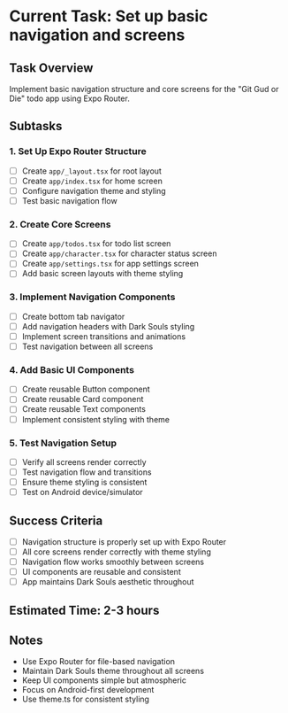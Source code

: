 # Current Task: Set up basic navigation and screens

## Task Overview

Implement basic navigation structure and core screens for the "Git Gud or Die" todo app using Expo Router.

## Subtasks

### 1. Set Up Expo Router Structure

- [ ] Create `app/_layout.tsx` for root layout
- [ ] Create `app/index.tsx` for home screen
- [ ] Configure navigation theme and styling
- [ ] Test basic navigation flow

### 2. Create Core Screens

- [ ] Create `app/todos.tsx` for todo list screen
- [ ] Create `app/character.tsx` for character status screen
- [ ] Create `app/settings.tsx` for app settings screen
- [ ] Add basic screen layouts with theme styling

### 3. Implement Navigation Components

- [ ] Create bottom tab navigator
- [ ] Add navigation headers with Dark Souls styling
- [ ] Implement screen transitions and animations
- [ ] Test navigation between all screens

### 4. Add Basic UI Components

- [ ] Create reusable Button component
- [ ] Create reusable Card component
- [ ] Create reusable Text components
- [ ] Implement consistent styling with theme

### 5. Test Navigation Setup

- [ ] Verify all screens render correctly
- [ ] Test navigation flow and transitions
- [ ] Ensure theme styling is consistent
- [ ] Test on Android device/simulator

## Success Criteria

- [ ] Navigation structure is properly set up with Expo Router
- [ ] All core screens render correctly with theme styling
- [ ] Navigation flow works smoothly between screens
- [ ] UI components are reusable and consistent
- [ ] App maintains Dark Souls aesthetic throughout

## Estimated Time: 2-3 hours

## Notes

- Use Expo Router for file-based navigation
- Maintain Dark Souls theme throughout all screens
- Keep UI components simple but atmospheric
- Focus on Android-first development
- Use theme.ts for consistent styling
